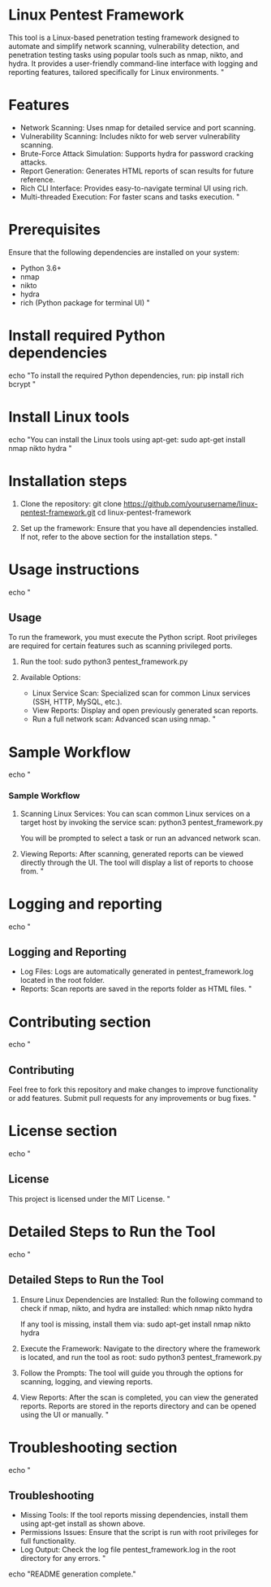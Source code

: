 # Linux Pentest Framework

This tool is a Linux-based penetration testing framework designed to automate and simplify network scanning, vulnerability detection, and penetration testing tasks using popular tools such as nmap, nikto, and hydra. It provides a user-friendly command-line interface with logging and reporting features, tailored specifically for Linux environments.
"

# Features

- Network Scanning: Uses nmap for detailed service and port scanning.
- Vulnerability Scanning: Includes nikto for web server vulnerability scanning.
- Brute-Force Attack Simulation: Supports hydra for password cracking attacks.
- Report Generation: Generates HTML reports of scan results for future reference.
- Rich CLI Interface: Provides easy-to-navigate terminal UI using rich.
- Multi-threaded Execution: For faster scans and tasks execution.
"

# Prerequisites

Ensure that the following dependencies are installed on your system:

- Python 3.6+
- nmap
- nikto
- hydra
- rich (Python package for terminal UI)
"

# Install required Python dependencies
echo "To install the required Python dependencies, run:
pip install rich bcrypt
"

# Install Linux tools
echo "You can install the Linux tools using apt-get:
sudo apt-get install nmap nikto hydra
"

# Installation steps

1. Clone the repository:
   git clone https://github.com/yourusername/linux-pentest-framework.git
   cd linux-pentest-framework

2. Set up the framework:
   Ensure that you have all dependencies installed. If not, refer to the above section for the installation steps.
"

# Usage instructions
echo "
## Usage

To run the framework, you must execute the Python script. Root privileges are required for certain features such as scanning privileged ports.

1. Run the tool:
   sudo python3 pentest_framework.py

2. Available Options:
   - Linux Service Scan: Specialized scan for common Linux services (SSH, HTTP, MySQL, etc.).
   - View Reports: Display and open previously generated scan reports.
   - Run a full network scan: Advanced scan using nmap.
"

# Sample Workflow
echo "
### Sample Workflow

1. Scanning Linux Services:
   You can scan common Linux services on a target host by invoking the service scan:
   python3 pentest_framework.py

   You will be prompted to select a task or run an advanced network scan.

2. Viewing Reports:
   After scanning, generated reports can be viewed directly through the UI. The tool will display a list of reports to choose from.
"

# Logging and reporting
echo "
## Logging and Reporting

- Log Files: Logs are automatically generated in pentest_framework.log located in the root folder.
- Reports: Scan reports are saved in the reports folder as HTML files.
"

# Contributing section
echo "
## Contributing

Feel free to fork this repository and make changes to improve functionality or add features. Submit pull requests for any improvements or bug fixes.
"

# License section
echo "
## License

This project is licensed under the MIT License.
"

# Detailed Steps to Run the Tool
echo "
## Detailed Steps to Run the Tool

1. Ensure Linux Dependencies are Installed:
   Run the following command to check if nmap, nikto, and hydra are installed:
   which nmap nikto hydra

   If any tool is missing, install them via:
   sudo apt-get install nmap nikto hydra

2. Execute the Framework:
   Navigate to the directory where the framework is located, and run the tool as root:
   sudo python3 pentest_framework.py

3. Follow the Prompts:
   The tool will guide you through the options for scanning, logging, and viewing reports.

4. View Reports:
   After the scan is completed, you can view the generated reports. Reports are stored in the reports directory and can be opened using the UI or manually.
"

# Troubleshooting section
echo "
## Troubleshooting

- Missing Tools: If the tool reports missing dependencies, install them using apt-get install as shown above.
- Permissions Issues: Ensure that the script is run with root privileges for full functionality.
- Log Output: Check the log file pentest_framework.log in the root directory for any errors.
"

echo "README generation complete."
